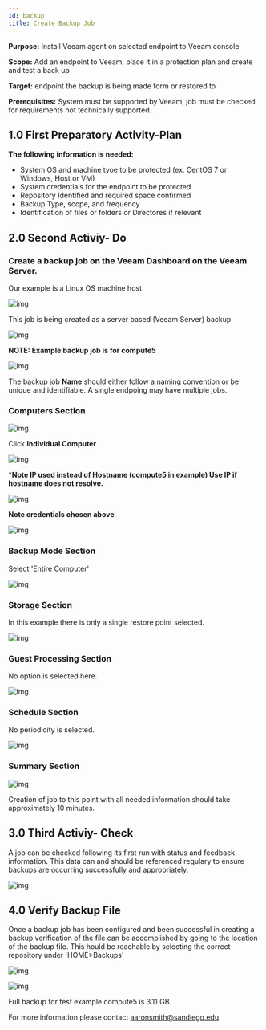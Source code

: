 ```yaml
---
id: backup
title: Create Backup Job
---
```


**Purpose:** Install Veeam agent on selected endpoint to Veeam console

**Scope:** Add an endpoint to Veeam, place it in a protection plan and create and test a back up


**Target:** endpoint the backup is being made form or restored to

**Prerequisites:** System must be supported by Veeam, job must be checked for requirements not technically supported.

## 1.0 First Preparatory Activity-Plan

**The following information is needed:**

- System OS and machine tyoe to be protected (ex. CentOS 7 or Windows, Host or VM)
- System credentials for the endpoint to be protected
- Repository Identified and required space confirmed
- Backup Type, scope, and frequency
- Identification of files or folders or Directores if relevant

## 2.0 Second Activiy- Do

### Create a backup job on the Veeam Dashboard on the Veeam Server.

Our example is a Linux OS machine host

![img](../static/img/backup-imgs/example-linux-os-host.jpg)

This job is being created as a server based (Veeam Server) backup

![img](../static/img/backup-imgs/new-agent-backup-job.png)

**NOTE: Example backup job is for compute5**

![img](../static/img/backup-imgs/example-backup-compute5.png)

The backup job **Name** should either follow a naming convention or be unique and identifiable. A single endpoing may have multiple jobs.

### Computers Section

![img](../static/img/backup-imgs/example-backup-computers-section.png)

Click **Individual Computer**  

![img](../static/img/backup-imgs/example-backup-individual-computer.png)

***Note IP used instead of Hostname (compute5 in example) Use IP if hostname does not resolve.**

![img](../static/img/backup-imgs/example-backup-add-computer.png)

**Note credentials chosen above**

![img](../static/img/backup-imgs/example-backup-protected-computers.png)


### Backup Mode Section

Select 'Entire Computer'

![img](../static/img/backup-imgs/example-backup-entire-complete.png)

### Storage Section

In this example there is only a single restore point selected.

![img](../static/img/backup-imgs/example-backup-single-restore-point.png)

### Guest Processing Section

No option is selected here.

![img](../static/img/backup-imgs/example-backup-guest-processing.png)

### Schedule Section

No periodicity is selected.

![img](../static/img/backup-imgs/example-backup-schedule-section.png)

### Summary Section

![img](../static/img/backup-imgs/example-backup-summary.png)

Creation of job to this point with all needed information should take approximately 10 minutes.

## 3.0 Third Activiy- Check

A job can be checked following its first run with status and feedback information. This data can and should be referenced regulary to ensure backups are occurring successfully and appropriately.

![img](../static/img/backup-imgs/backup-example-third-activity-check.png)


## 4.0 Verify Backup File

Once a backup job has been configured and been successful in creating a backup verification of the file can be accomplished by going to the location of the backup file. This hould be reachable by selecting the correct repository under 'HOME>Backups'

![img](../static/img/backup-imgs/backup-example-home-backups.png)

![img](../static/img/backup-imgs/example-backup-backup-properties.png)

Full backup for test example compute5 is 3.11 GB.

For more information please contact aaronsmith@sandiego.edu
















